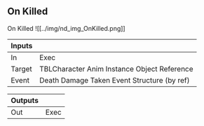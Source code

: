 ## On Killed
On Killed
![[../img/nd_img_OnKilled.png]]

|Inputs||
|--|--|
| In | Exec |
| Target | TBLCharacter Anim Instance Object Reference |
| Event | Death Damage Taken Event Structure (by ref) |

|Outputs||
|--|--|
| Out | Exec |
